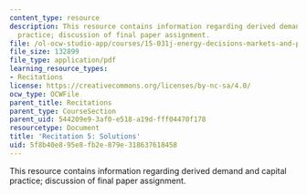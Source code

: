 ```yaml
---
content_type: resource
description: This resource contains information regarding derived demand and capital
  practice; discussion of final paper assignment.
file: /ol-ocw-studio-app/courses/15-031j-energy-decisions-markets-and-policies-spring-2012/5f8b40e895e8fb2e879e318637618458_MIT15_031JS12_DDC_Sltn.pdf
file_size: 132899
file_type: application/pdf
learning_resource_types:
- Recitations
license: https://creativecommons.org/licenses/by-nc-sa/4.0/
ocw_type: OCWFile
parent_title: Recitations
parent_type: CourseSection
parent_uid: 544209e9-3af0-e518-a19d-fff04470f178
resourcetype: Document
title: 'Recitation 5: Solutions'
uid: 5f8b40e8-95e8-fb2e-879e-318637618458
---
```

This resource contains information regarding derived demand and capital practice; discussion of final paper assignment.